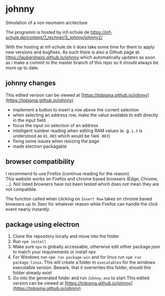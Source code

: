 # johnny
Simulation of a von neumann arcitecture

The programm is hosted by inf-schule.de
https://inf-schule.de/content/7_rechner/3_johnny/johnny2/

With the hosting at inf-schule.de it does take some time for them to apply new versions and bugfixes. As such there is also a Github page at:
https://laubersheini.github.io/johnny
which automatically updates as soon as i make a commit to the master branch of this repo so it should always be more up to date.

## johnny changes
This edited version can be viewed at [https://tobisma.github.io/johnny](https://tobisma.github.io/johnny)
- implement a button to insert a row above the current selection
- when selecting an address row, make the value available to edit directly in the input field
- focus the input on selection of an address
- intelligent number reading when editing RAM values (e. g. `1.3` is understood as `01.003` which would be `TAKE 003`) 
- fixing some issues when resizing the page
- made electron packagable

## browser compatibility
I recommend to use Firefox (continue reading for the reason).  
This website works on Firefox and chrome based browsers (Edge, Chrome, ...). Not listed browsers have not been tested which does not mean they are not compatible.

The function called when clicking on `Insert Row` takes on chrome based browsers up to 3sec for whatever reason while Firefox can handle the click event nearly instantly.

## package using electron
1. Clone the repository locally and move into the folder
2. Run `npm install`
3. Make sure `npx` is globally accessable, otherwise edit either package.json to match your requirements or install npx
4. For Windows run `npm run package-win` and for linux run `npm run package-linux`. This will create a folder in `executables` for the windows executable version. Beware, that it overwrites this folder, should this folder already exist
5. Go into the generated folder and run `Johnny.exe` to start
This edited version can be viewed at [https://tobisma.github.io/johnny](https://tobisma.github.io/johnny)
